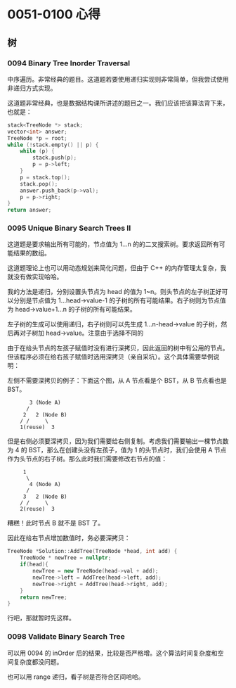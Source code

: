 # 0051-0100 心得

## 树

### 0094 Binary Tree Inorder Traversal

中序遍历。非常经典的题目。这道题若要使用递归实现则非常简单，但我尝试使用非递归方式实现。

这道题非常经典，也是数据结构课所讲述的题目之一。我们应该把该算法背下来，也就是：

```cpp
stack<TreeNode *> stack;
vector<int> answer;
TreeNode *p = root;
while (!stack.empty() || p) {
	while (p) {
		stack.push(p);
		p = p->left;
	}
	p = stack.top();
	stack.pop();
	answer.push_back(p->val);
	p = p->right;
}
return answer;
```

### 0095 Unique Binary Search Trees II

这道题是要求输出所有可能的，节点值为 1...n 的的二叉搜索树。要求返回所有可能结果的数组。

这道题理论上也可以用动态规划来简化问题，但由于 C++ 的内存管理太复杂，我就没有做实现哈哈。

我的方法是递归，分别设置头节点为 head 的值为 1~n。则头节点的左子树正好可以分别是节点值为 1...head->value-1 的子树的所有可能结果。右子树则为节点值为 head->value+1...n 的子树的所有可能结果。

左子树的生成可以使用递归，右子树则可以先生成 1...n-head->value 的子树，然后再对子树加 head->value。注意由于选择不同的

由于在给头节点的左孩子赋值时没有进行深拷贝，因此返回的树中有公用的节点。但该程序必须在给右孩子赋值时选用深拷贝（亲自采坑）。这个具体需要举例说明：

左侧不需要深拷贝的例子：下面这个图，从 A 节点看是个 BST，从 B 节点看也是 BST。

```
       3 (Node A)
      /
     2   2 (Node B)
    / /     \
    1(reuse)  3
```

但是右侧必须要深拷贝，因为我们需要给右侧复制。考虑我们需要输出一棵节点数为 4 的 BST，那么在创建头没有左孩子，值为 1 的头节点时，我们会使用 A 节点作为头节点的右子树。那么此时我们需要修改右节点的值：

```
     1
      \
       4 (Node A)
      /
     3   2 (Node B)
    / /     \
    2(reuse)  3
```

糟糕！此时节点 B 就不是 BST 了。

因此在给右节点增加数值时，务必要深拷贝：

```cpp
TreeNode *Solution::AddTree(TreeNode *head, int add) {
	TreeNode * newTree = nullptr;
	if(head){
		newTree = new TreeNode(head->val + add);
		newTree->left = AddTree(head->left, add);
		newTree->right = AddTree(head->right, add);
	}
	return newTree;
}
```

行吧，那就暂时先这样。

### 0098 Validate Binary Search Tree

可以用 0094 的 inOrder 后的结果，比较是否严格增。这个算法时间复杂度和空间复杂度都没问题。

也可以用 range 递归，看子树是否符合区间哈哈。
